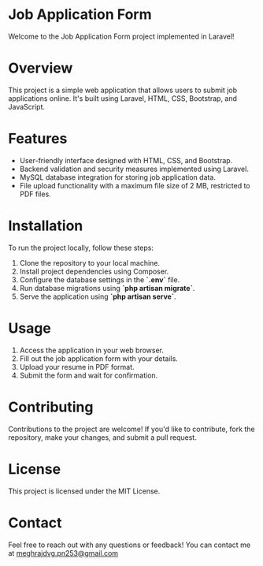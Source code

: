 # Job Application Form
Welcome to the Job Application Form project implemented in Laravel!

# Overview
This project is a simple web application that allows users to submit job applications online. It's built using Laravel, HTML, CSS, Bootstrap, and JavaScript.

# Features
<ul>
<li>User-friendly interface designed with HTML, CSS, and Bootstrap.</li>
<li>Backend validation and security measures implemented using Laravel.</li>
<li>MySQL database integration for storing job application data.</li>
<li>File upload functionality with a maximum file size of 2 MB, restricted to PDF files.</li>
</ul>


# Installation
To run the project locally, follow these steps:
<ol>
<li>Clone the repository to your local machine.</li>
<li>Install project dependencies using Composer.</li>
<li>Configure the database settings in the <b>`.env`</b> file.</li>
<li>Run database migrations using <b>`php artisan migrate`</b>.</li>
<li>Serve the application using <b>`php artisan serve`</b>.</li>
</ol>

# Usage
<ol>
<li>Access the application in your web browser.</li>
<li>Fill out the job application form with your details.</li>
<li>Upload your resume in PDF format.</li>
<li>Submit the form and wait for confirmation.</li>
</ol>

# Contributing
Contributions to the project are welcome! If you'd like to contribute, fork the repository, make your changes, and submit a pull request.

# License
This project is licensed under the MIT License.

# Contact
Feel free to reach out with any questions or feedback! You can contact me at meghrajdvg.pn253@gmail.com
